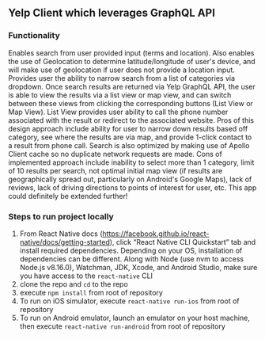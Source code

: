## Yelp Client which leverages GraphQL API

### Functionality
Enables search from user provided input (terms and location).  Also enables the use of Geolocation to determine latitude/longitude of user's device, and will make use of geolocation if user does not provide a location input.  Provides user the ability to narrow search from a list of categories via dropdown.  Once search results are returned via Yelp GraphQL API, the user is able to view the results via a list view or map view, and can switch between these views from clicking the corresponding buttons (List View or Map View).  List View provides user ability to call the phone number associated with the result or redirect to the associated website.  Pros of this design approach include ability for user to narrow down results based off category, see where the results are via map, and provide 1-click contact to a result from phone call.  Search is also optimized by making use of Apollo Client cache so no duplicate network requests are made.  Cons of implemented approach include inability to select more than 1 category, limit of 10 results per search, not optimal initial map view (if results are geographically spread out, particularly on Android's Google Maps), lack of reviews, lack of driving directions to points of interest for user, etc.  This app could definitely be extended further!

### Steps to run project locally
1. From React Native docs (https://facebook.github.io/react-native/docs/getting-started), click “React Native CLI Quickstart” tab and install required dependencies. Depending on your OS, installation of dependencies can be different.  Along with Node (use nvm to access Node.js v8.16.0), Watchman, JDK, Xcode, and Android Studio, make sure you have access to the `react-native` CLI
2. clone the repo and `cd` to the repo
3. execute `npm install` from root of repository
4. To run on iOS simulator, execute `react-native run-ios` from root of repository
5. To run on Android emulator, launch an emulator on your host machine, then execute `react-native run-android` from root of repository

